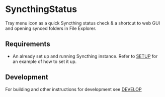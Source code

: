 # SyncthingStatus

Tray menu icon as a quick Syncthing status check & a shortcut to web GUI and opening synced folders in File Explorer.

## Requirements

- An already set up and running Syncthing instance. Refer to [SETUP](https://github.com/mcebular/SyncthingStatus/blob/master/SETUP.md) for an example of how to set it up.


## Development

For building and other instructions for development see [DEVELOP](https://github.com/mcebular/SyncthingStatus/blob/master/DEVELOP.md)
